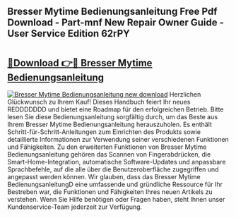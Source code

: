 ## Bresser Mytime Bedienungsanleitung Free Pdf Download - Part-mnf New Repair Owner Guide - User Service Edition 62rPY

# <h2><a href="http://df5kq7j.blite.top/?on=Bresser+Mytime+Bedienungsanleitung">🔗Download 👉🔴 Bresser Mytime Bedienungsanleitung</a></h2>

[![Bresser Mytime Bedienungsanleitung new download](https://i.imgur.com/lujVjoI.png)](http://df5kq7j.blite.top/?on=Bresser+Mytime+Bedienungsanleitung)
Herzlichen Glückwunsch zu Ihrem Kauf! Dieses Handbuch feiert Ihr neues REDDDDDDD und bietet eine Roadmap für den erfolgreichen Betrieb. Bitte lesen Sie diese Bedienungsanleitung sorgfältig durch, um das Beste aus Ihrem Bresser Mytime Bedienungsanleitung herauszuholen. Es enthält Schritt-für-Schritt-Anleitungen zum Einrichten des Produkts sowie detaillierte Informationen zur Verwendung seiner verschiedenen Funktionen und Fähigkeiten. Zu den erweiterten Funktionen von Bresser Mytime Bedienungsanleitung gehören das Scannen von Fingerabdrücken, die Smart-Home-Integration, automatische Software-Updates und anpassbare Sprachbefehle, auf die alle über die Benutzeroberfläche zugegriffen und angepasst werden können. Wir glauben, dass das Bresser Mytime BedienungsanleitungD eine umfassende und gründliche Ressource für Ihr Bestreben war, die Funktionen und Fähigkeiten Ihres neuen Artikels zu verstehen. Wenn Sie Hilfe benötigen oder Fragen haben, steht Ihnen unser Kundenservice-Team jederzeit zur Verfügung.
